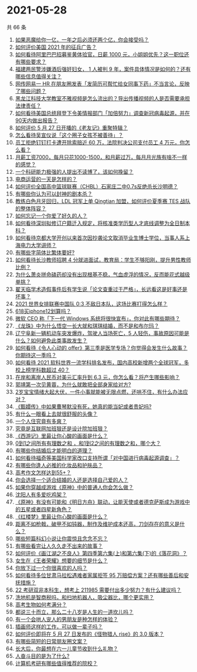 # 2021-05-28

共 66 条

<!-- BEGIN -->
<!-- 最后更新时间 Fri May 28 2021 06:11:13 GMT+0800 (China Standard Time) -->

1. [如果恶魔给你一亿，一年之后必须还两个亿，你会接受吗？](https://www.zhihu.com/question/392418796)
2. [如何评价美国 2021 年的征兵广告？](https://www.zhihu.com/question/461629217)
3. [如何看待阿里巴巴招募鉴黄体验官，日薪 1000
   元，小姐姐优先？这一职位还有哪些要求？](https://www.zhihu.com/question/461654968)
4. [福建两民警涉嫌酒后强奸妇女， 1 人被判 9
   年，案件具体情况是如何的？还有哪些信息值得关注？](https://www.zhihu.com/question/461643644)
5. [网传网易一 HR
   在朋友圈发表「发简历可帮忙给女同事下药」不当言论，反映了哪些问题？](https://www.zhihu.com/question/461710464)
6. [黑龙江科技大学教室不雅视频是怎么流出的？导出传播视频的人是否需要承担法律责任？](https://www.zhihu.com/question/461646094)
7. [如何看待美国总统拜登下令美情报部门「加倍努力」调查新冠病毒起源，并在90天内做出报告？](https://www.zhihu.com/question/461618517)
8. [如何评价 5 月 27 日开播的《老友记》重聚特辑？](https://www.zhihu.com/question/461638513)
9. [怎么看待吴宣仪说「这个圈子女孩不被善待」？](https://www.zhihu.com/question/461702905)
10. [员工拒绝钉钉打卡遭开除索赔近 60 万，法院判决公司支付员工 4
    万元，你怎么看？](https://www.zhihu.com/question/461485904)
11. [月薪工资7000，每月只花1000-1500，和月薪过万，每月月光族有啥不一样的感觉？](https://www.zhihu.com/question/392697045)
12. [一个科研能力极强的人提出不读博了，该如何挽留？](https://www.zhihu.com/question/461395135)
13. [电商运营的一天是怎样的？](https://www.zhihu.com/question/26504506)
14. [如何评价全国高中篮球联赛（CHBL）石家庄二中0.7s反绝杀长沙明德？](https://www.zhihu.com/question/460456997)
15. [有哪些你认为可以封神的剧本杀？](https://www.zhihu.com/question/448538675)
16. [教练白色月牙回归，LDL 冠军上单 Qingtian 加盟，如何评价夏季赛 TES
    战队的整体阵容？](https://www.zhihu.com/question/461563164)
17. [如何忘记一个你爱了好久的人？](https://www.zhihu.com/question/455348581)
18. [如何看待深圳拟修订户籍迁入规定，将核准类学历型人才底线调整为全日制本科？](https://www.zhihu.com/question/461483001)
19. [如何看待京都大学开创以来首次因抄袭论文取消毕业生博士学位，当事人系上海电力大学讲师？](https://www.zhihu.com/question/461424721)
20. [有哪些字简体比繁体要好?](https://www.zhihu.com/question/459988186)
21. [如何看待长沙教师招聘 4
    分就进面试，教育局：学生不够阳刚，提升男性教师比例？](https://www.zhihu.com/question/461547536)
22. [为什么萧炎拼命磕药却没有出现根基不稳，气血虚浮的情况，反而能花式越级单挑？](https://www.zhihu.com/question/461264979)
23. [翟天临学术造假事件后有学生说「论文查重过于严格」，长远看这是好事还是坏事？](https://www.zhihu.com/question/461305806)
24. [2021 世界女排联赛中国队 0:3
    不敌日本队，这场比赛打得怎么样？](https://www.zhihu.com/question/461567305)
25. [618买iphone12划算吗？](https://www.zhihu.com/question/458591246)
26. [微软 CEO 称「下一代 Windows
    系统将很快宣布」，你对此有哪些期待？](https://www.zhihu.com/question/461439249)
27. [《龙珠》中为什么悟空一长大就和琪琪结婚，而不是和布尔玛？](https://www.zhihu.com/question/295712652)
28. [辽宁阜新一辆机动车突发爆炸，驾驶人当场死亡，5
    人轻伤，事故原因可能是什么？如何避免此类事故发生？](https://www.zhihu.com/question/461279720)
29. [如何看待《令人心动的
    offer》第三季是医学专场？你觉得会发生什么故事？你期待这一季吗？](https://www.zhihu.com/question/460513460)
30. [如何看待 2021 软科世界一流学科排名发布，国内高校新增两个全球冠军，多校上榜学科数超过
    40？](https://www.zhihu.com/question/461491304)
31. [在岸和离岸人民币对美元汇率升到 6.3
    元，你怎么看？将产生哪些影响？](https://www.zhihu.com/question/461501137)
32. [郭靖第一次见黄蓉，为什么就敢把全部身家给对方?](https://www.zhihu.com/question/423933346)
33. [2岁宝宝情绪大起大伏，一件小事就能被无限点燃，还哄不住，有什么办法应对？](https://www.zhihu.com/question/458309260)
34. [《甄嬛传》中如果曹琴默没有死，她真的能当妃或者贵妃吗?](https://www.zhihu.com/question/460988846)
35. [有什么一眼看上去就很舒服的头像？](https://www.zhihu.com/question/377658010)
36. [一个人住究竟有多爽？](https://www.zhihu.com/question/459287794)
37. [究竟是互联网加班狠还是设计院加班狠？](https://www.zhihu.com/question/461283075)
38. [《西游记》里最让你心酸的画面是什么？](https://www.zhihu.com/question/459544693)
39. [0到1之间所有有理数之和 ，和1到2之间的有理数之和，哪个大？](https://www.zhihu.com/question/454607643)
40. [有哪些你结婚后才能明白的道理？](https://www.zhihu.com/question/454665844)
41. [如何看待福奇等美国科学家改口支持所谓「对中国进行病毒起源调查」？](https://www.zhihu.com/question/461340656)
42. [有哪些你逢人必推的化妆品和护肤品？](https://www.zhihu.com/question/456607214)
43. [高考作文怎样达到55+？](https://www.zhihu.com/question/312917647)
44. [你会选择一个适合结婚的人还是选择自己爱的人？](https://www.zhihu.com/question/458714510)
45. [如果你穿越成游戏《原神》中的普通人你会怎么做？](https://www.zhihu.com/question/461164848)
46. [沈阳人有多爱吃鸡架？](https://www.zhihu.com/question/57705226)
47. [《原神》有没有可能和《明日方舟》联动，让能天使或者德克萨斯成为游戏中的五星或者四星新角色？](https://www.zhihu.com/question/461119055)
48. [《红楼梦》里最让你心酸的画面是什么？](https://www.zhihu.com/question/458515278)
49. [距离不如枪戟，破甲不如钝器，制作及维护成本还高，刀剑存在的意义是什么？](https://www.zhihu.com/question/458992980)
50. [哪些短篇科幻小说让你震惊且念念不忘？](https://www.zhihu.com/question/41047159)
51. [有哪些看完让人久久走不出来的故事？](https://www.zhihu.com/question/432644392)
52. [如何评价《画江湖之不良人》第四季第六集(上)和第六集(下)的《落花洞》？](https://www.zhihu.com/question/460592898)
53. [女生在《王者荣耀》想要的细节是什么？](https://www.zhihu.com/question/457200823)
54. [你放下过一个你很喜欢的人吗？](https://www.zhihu.com/question/459610318)
55. [如何看待多位甘肃马拉松遇难者家属拒签 95
    万赔偿方案？还有哪些善后和安抚措施？](https://www.zhihu.com/question/461465423)
56. [22 考研双非本科生，想考上 211985
    需要付出多少努力？有什么建议吗？](https://www.zhihu.com/question/461472395)
57. [洗地机是智商税吗，和扫地机器人，吸尘器比，哪个更实用？](https://www.zhihu.com/question/418512921)
58. [高考生物如何考满分？](https://www.zhihu.com/question/288737846)
59. [都说三十而立，那么二十八岁是人生的一道坎儿吗？](https://www.zhihu.com/question/459368115)
60. [有一个会哄人宠人的男朋友是种怎样的体验？](https://www.zhihu.com/question/35799218)
61. [插画师这样的工作，可以做一辈子吗？](https://www.zhihu.com/question/51179983)
62. [如何评价即将在 5 月 27 日发布的《怪物猎人 rise》的 3.0
    版本？](https://www.zhihu.com/question/461583640)
63. [有哪些简短的日常朋友圈文案？](https://www.zhihu.com/question/458919267)
64. [长大后，你最想在六一儿童节收到什么礼物？](https://www.zhihu.com/question/460261568)
65. [人奋斗目的是为了什么?](https://www.zhihu.com/question/459060034)
66. [计算机考研有哪些值得推荐的院校？](https://www.zhihu.com/question/41164706)

<!-- END -->
